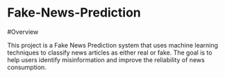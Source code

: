 # Fake-News-Prediction
#Overview

This project is a Fake News Prediction system that uses machine learning techniques to classify news articles as either real or fake. The goal is to help users identify misinformation and improve the reliability of news consumption.
